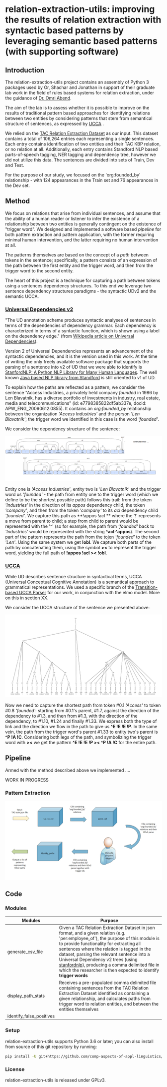 # relation-extraction-utils: improving the results of relation extraction with syntactic based patterns by leveraging semantic based patterns (with supporting software)

## Introduction

The relation-extraction-utils project contains an assembly of Python 3 packages used by Or, Shachar and Jonathan in support of their graduate lab work in the field of rules based systems for relation extraction, under the guidance of [Dr. Omri Abend](http://www.cs.huji.ac.il/~oabend/).

The aim of the lab is to assess whether it is possible to improve on the results of traditional pattern based approaches for identifying relations between two entities by considering patterns that stem from semantical structure of sentences, as expressed by [UCCA](http://www.cs.huji.ac.il/~oabend/ucca.htm) .

We relied on the [TAC Relation Extraction Dataset](https://catalog.ldc.upenn.edu/LDC2018T24 )  as our input. This dataset contains a total of 106,264 entries each representing a single sentences. Each entry contains identification of two entities and their TAC KBP relation, or no relation at all. Additionally, each entry contains Standford NLP based parts-of-speech tagging, NER tagging and dependency tree, however we did not utilize this data. The sentences are divided into sets of Train, Dev and Test.  

For the purpose of our study, we focused on the 'org:founded_by' relationship - with 124 appearances in the Train set and 76 appearances in the Dev set. 

## Method

We focus on relations that arise from individual sentences, and assume that the ability of a human reader or listener to infer the existence of a relationship between two entities is generally contingent on the existence of  "trigger word".  We designed and implemented a software based *pipeline* for both pattern extraction and pattern application, with the former requiring minimal human intervention, and the latter requiring no human intervention at all. 

The patterns themselves are based on the concept of a *path* between tokens in the sentence; specifically, a pattern consists of an expression of the path between the first entity and the trigger word, and then from the trigger word to the second entity. 

The heart of this project is a technique for capturing a path between tokens using a sentences dependency structures. To this end we leverage two sentence dependency structures paradigms - the syntactic UDv2 and the semantic UCCA. 

### [Universal Dependencies v2](<https://universaldependencies.org/>) 

"The UD annotation scheme produces syntactic analyses of sentences in terms of the dependencies of dependency grammar. Each dependency is characterized in terms of a syntactic function, which is shown using a label on the dependency edge." (from [Wikipedia article on Universal Dependencies](https://universaldependencies.org/)). 

Version 2 of Universal Dependencies represents an advancement of the syntactic dependencies, and it is the version used in this work. At the time of writing the only freely available software package that supports the parsing of a sentence into v2 of UD that we were able to identify is [StanfordNLP: A Python NLP Library for Many Human Languages](<https://github.com/stanfordnlp/stanfordnlp>). The well known [Java based NLP library from Standford](<https://github.com/stanfordnlp/CoreNLP>) is still oriented to v1 of UD.

To explain how the paths are reflected as a pattern, we consider the sentence "Access Industries, a privately held company *founded* in 1986 by Len Blavatnik, has a diverse portfolio of investments in industry, real estate, media and telecommunications" (id: e7798385822df5ab337e, docid: APW_ENG_20090612.0855). It contains an *org:founded_by* relationship between the organization *'Access Industries'* and the person *'Len Blavatnik'*; the trigger word we identified in this case is the word *'founded'*.

We consider the dependency structure of the sentence:

![UD v2 dependency tree](images-for-readme/udv2.png)

Entity one is *'Access Industries'*, entity two is *'Len Blavatnik'* and the trigger word us *'founded'* - the path from entity one to the trigger word (which we define to be the shortest possible path) follows this trail: from the token *'Industries'* in the direction of its *appos* dependency child, the token *'company'*, and then from the token *'company'* to its *acl* dependency child *'founded'*. We capture this path as **!appos !acl ** where the '!' represents a move from parent to child; a step from child to parent would be represented with the '^' (so for example, the path from *'founded'* back to *'Industries'* would be represented with the string **^acl ^appos**). The second part of the pattern represents the path from the tojen *'founded'* to the token *'Len'*. Using the same system we get **!obl**. We capture both parts of the path by concatenating them, using the symbol **><** to represent the trigger word, yielding the full path of **!appos !acl >< !obl**.

### [UCCA](<http://www.cs.huji.ac.il/~oabend/ucca.html>)

While UD describes sentence structure in syntactical terms, UCCA (Universal Conceptual Cognitive Annotation) is a semantical approach to grammatical representations.  We used a specific branch of the [Transition-based UCCA Parser](https://github.com/OfirArviv/tupa) for our work, in conjunction with the elmo model. More on this in section XX.

We consider the UCCA structure of the sentence we presented above:

![UCCA ](images-for-readme/ucca.png)

Now we need to capture the shortest path from token #0.1 *'Access'* to token #0.8 *'founded'*: starting from #0.1's parent, #1.7, against the direction of the dependency to #1.3, and then from #1.3, with the direction of the dependency, to #1.10, #1.24 and finally #1.33. We express both the type of link and the direction we flow in the path to give us **^E !E !E !P**. In the same vein, the path from the trigger word's parent #1.33 to entity two's parent is **^P !A !C**. Considering both legs of the path, and symbolizing the trigger word with **><**  we get the pattern **^E !E !E !P >< ^P !A !C** for the entire path.

## Pipeline

Armed with the method described above we implemented ....

WORK IN PROGRESS

### Pattern Extraction



![](images-for-readme/path-identification.png)

### 



## Code

### Modules

| Modules | Purpose |
|---|---|
| generate_csv_file | Given a TAC Relation Extraction Dataset in json format, and a given relation (e.g. 'per:employee_of'), the purpose of this module is to provide functionality for extracting all sentences where the relation is tagged in the dataset, parsing the relevant sentence into a Universal Dependency  v2 trees (using [stanfordnlp](<https://stanfordnlp.github.io/stanfordnlp/>)), producing a comma delimited file in which the researcher is then expected to identify **trigger words** |
| display_path_stats | Receives a pre-populated comma delimited file containing sentences from the TAC Relation Extraction Dataset identified as containing a given relationship, and calculates paths from trigger word to relation entities, and between the entities themselves |
| identify_false_positives |  |

### Setup

relation-extraction-utils supports Python 3.6 or later; you can also install from source of this git repository by running:
```bash
pip install -U git+https://github.com/comp-aspects-of-appl-linguistics/relation_extraction_utils.git
```

### License

relation-extraction-utils is released under GPLv3.
